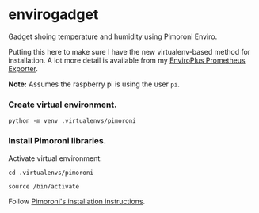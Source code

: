 # envirogadget
Gadget shoing temperature and humidity using Pimoroni Enviro.

Putting this here to make sure I have the new virtualenv-based method for installation. A lot more detail is available from my [EnviroPlus Prometheus Exporter](https://github.com/sterlingphoenix/enviroplus_exporter). 

**Note:** Assumes the raspberry pi is using the user `pi`. 

### Create virtual environment.

`python -m venv .virtualenvs/pimoroni`


### Install Pimoroni libraries.

Activate virtual environment:

`cd .virtualenvs/pimoroni`

`source /bin/activate`

Follow [Pimoroni's installation instructions](https://github.com/pimoroni/enviroplus-python/).


